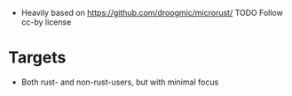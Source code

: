 - Heavily based on https://github.com/droogmic/microrust/
  TODO Follow cc-by license
# Targets
- Both rust- and non-rust-users, but with minimal focus
